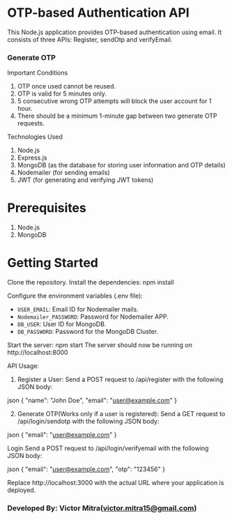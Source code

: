 
# OTP-based Authentication API

This Node.js application provides OTP-based authentication using email. It consists of three APIs: Register, sendOtp and verifyEmail.


### Generate OTP

Important Conditions

1. OTP once used cannot be reused.
2. OTP is valid for 5 minutes only.
3. 5 consecutive wrong OTP attempts will block the user account for 1 hour.
4. There should be a minimum 1-minute gap between two generate OTP requests.


Technologies Used

1. Node.js
2. Express.js
3. MongoDB (as the database for storing user information and OTP details)
4. Nodemailer (for sending emails)
5. JWT (for generating and verifying JWT tokens)

# Prerequisites
1. Node.js 
2. MongoDB 

# Getting Started
Clone the repository.
Install the dependencies:
npm install

Configure the environment variables (.env file):
- `USER_EMAIL`: Email ID for Nodemailer mails.
- `Nodemailer_PASSWORD`: Password for Nodemailer APP.
- `DB_USER`: User ID for MongoDB.
- `DB_PASSWORD`: Password for the MongoDB Cluster.


Start the server:
npm start
The server should now be running on http://localhost:8000

API Usage:

1. Register a User:
Send a POST request to /api/register with the following JSON body:

json
{
  "name": "John Doe",
  "email": "user@example.com"
}


2. Generate OTP(Works only if a user is registered):
Send a GET request to /api/login/sendotp with the following JSON body:

json
{
  "email": "user@example.com"
}

Login
Send a POST request to /api/login/verifyemail with the following JSON body:

json
{
  "email": "user@example.com",
  "otp": "123456"
}


Replace http://localhost:3000 with the actual URL where your application is deployed.


### Developed By: Victor Mitra(victor.mitra15@gmail.com)

